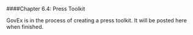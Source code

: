 ####Chapter 6.4: Press Toolkit

GovEx is in the process of creating a press toolkit. It will be posted here when finished.
